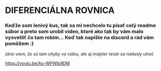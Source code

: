 
# **DIFERENCIÁLNA ROVNICA**
### Keďže som lenivý kus, tak sa mi nechcelo tu písať celý readme súbor a preto som urobil video, ktoré ako tak by vám malo vysvetliť čo tam robím... Keď tak napíšte na discord a rád vám pomôžem :) 
*(áno viem, že sú tam chyby vo videu, ale aj majster tesár sa niekedy utne)*

https://youtu.be/Ao-WPWib9DM

